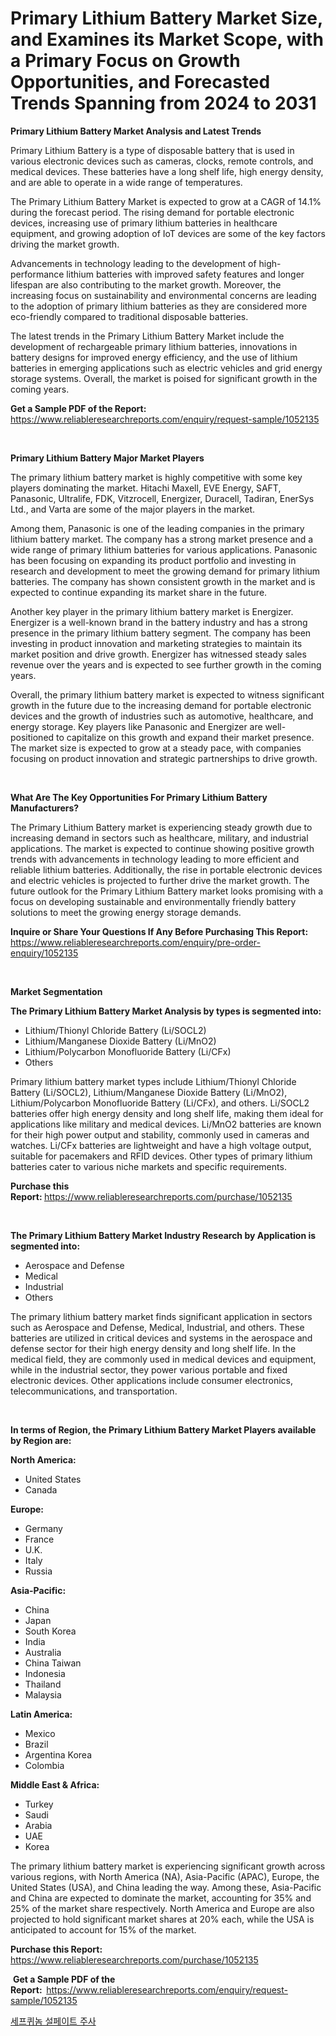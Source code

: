 <p><h1>Primary Lithium Battery Market Size, and Examines its Market Scope, with a Primary Focus on Growth Opportunities, and Forecasted Trends Spanning from 2024 to 2031</h1></p><p><strong>Primary Lithium Battery Market Analysis and Latest Trends</strong></p>
<p><p>Primary Lithium Battery is a type of disposable battery that is used in various electronic devices such as cameras, clocks, remote controls, and medical devices. These batteries have a long shelf life, high energy density, and are able to operate in a wide range of temperatures.</p><p>The Primary Lithium Battery Market is expected to grow at a CAGR of 14.1% during the forecast period. The rising demand for portable electronic devices, increasing use of primary lithium batteries in healthcare equipment, and growing adoption of IoT devices are some of the key factors driving the market growth.</p><p>Advancements in technology leading to the development of high-performance lithium batteries with improved safety features and longer lifespan are also contributing to the market growth. Moreover, the increasing focus on sustainability and environmental concerns are leading to the adoption of primary lithium batteries as they are considered more eco-friendly compared to traditional disposable batteries.</p><p>The latest trends in the Primary Lithium Battery Market include the development of rechargeable primary lithium batteries, innovations in battery designs for improved energy efficiency, and the use of lithium batteries in emerging applications such as electric vehicles and grid energy storage systems. Overall, the market is poised for significant growth in the coming years.</p></p>
<p><strong>Get a Sample PDF of the Report:&nbsp;</strong> <a href="https://www.reliableresearchreports.com/enquiry/request-sample/1052135">https://www.reliableresearchreports.com/enquiry/request-sample/1052135</a></p>
<p>&nbsp;</p>
<p><strong>Primary Lithium Battery Major Market Players</strong></p>
<p><p>The primary lithium battery market is highly competitive with some key players dominating the market. Hitachi Maxell, EVE Energy, SAFT, Panasonic, Ultralife, FDK, Vitzrocell, Energizer, Duracell, Tadiran, EnerSys Ltd., and Varta are some of the major players in the market.</p><p>Among them, Panasonic is one of the leading companies in the primary lithium battery market. The company has a strong market presence and a wide range of primary lithium batteries for various applications. Panasonic has been focusing on expanding its product portfolio and investing in research and development to meet the growing demand for primary lithium batteries. The company has shown consistent growth in the market and is expected to continue expanding its market share in the future.</p><p>Another key player in the primary lithium battery market is Energizer. Energizer is a well-known brand in the battery industry and has a strong presence in the primary lithium battery segment. The company has been investing in product innovation and marketing strategies to maintain its market position and drive growth. Energizer has witnessed steady sales revenue over the years and is expected to see further growth in the coming years.</p><p>Overall, the primary lithium battery market is expected to witness significant growth in the future due to the increasing demand for portable electronic devices and the growth of industries such as automotive, healthcare, and energy storage. Key players like Panasonic and Energizer are well-positioned to capitalize on this growth and expand their market presence. The market size is expected to grow at a steady pace, with companies focusing on product innovation and strategic partnerships to drive growth.</p></p>
<p>&nbsp;</p>
<p><strong>What Are The Key Opportunities For Primary Lithium Battery Manufacturers?</strong></p>
<p><p>The Primary Lithium Battery market is experiencing steady growth due to increasing demand in sectors such as healthcare, military, and industrial applications. The market is expected to continue showing positive growth trends with advancements in technology leading to more efficient and reliable lithium batteries. Additionally, the rise in portable electronic devices and electric vehicles is projected to further drive the market growth. The future outlook for the Primary Lithium Battery market looks promising with a focus on developing sustainable and environmentally friendly battery solutions to meet the growing energy storage demands.</p></p>
<p><strong>Inquire or Share Your Questions If Any Before Purchasing This Report:</strong> <a href="https://www.reliableresearchreports.com/enquiry/pre-order-enquiry/1052135">https://www.reliableresearchreports.com/enquiry/pre-order-enquiry/1052135</a></p>
<p>&nbsp;</p>
<p><strong>Market Segmentation</strong></p>
<p><strong>The Primary Lithium Battery Market Analysis by types is segmented into:</strong></p>
<p><ul><li>Lithium/Thionyl Chloride Battery (Li/SOCL2)</li><li>Lithium/Manganese Dioxide Battery (Li/MnO2)</li><li>Lithium/Polycarbon Monofluoride Battery (Li/CFx)</li><li>Others</li></ul></p>
<p><p>Primary lithium battery market types include Lithium/Thionyl Chloride Battery (Li/SOCL2), Lithium/Manganese Dioxide Battery (Li/MnO2), Lithium/Polycarbon Monofluoride Battery (Li/CFx), and others. Li/SOCL2 batteries offer high energy density and long shelf life, making them ideal for applications like military and medical devices. Li/MnO2 batteries are known for their high power output and stability, commonly used in cameras and watches. Li/CFx batteries are lightweight and have a high voltage output, suitable for pacemakers and RFID devices. Other types of primary lithium batteries cater to various niche markets and specific requirements.</p></p>
<p><strong>Purchase this Report:&nbsp;</strong><a href="https://www.reliableresearchreports.com/purchase/1052135">https://www.reliableresearchreports.com/purchase/1052135</a></p>
<p>&nbsp;</p>
<p><strong>The Primary Lithium Battery Market Industry Research by Application is segmented into:</strong></p>
<p><ul><li>Aerospace and Defense</li><li>Medical</li><li>Industrial</li><li>Others</li></ul></p>
<p><p>The primary lithium battery market finds significant application in sectors such as Aerospace and Defense, Medical, Industrial, and others. These batteries are utilized in critical devices and systems in the aerospace and defense sector for their high energy density and long shelf life. In the medical field, they are commonly used in medical devices and equipment, while in the industrial sector, they power various portable and fixed electronic devices. Other applications include consumer electronics, telecommunications, and transportation.</p></p>
<p>&nbsp;</p>
<p><strong>In terms of Region, the Primary Lithium Battery Market Players available by Region are:</strong></p>
<p>
    <p> <strong> North America: </strong>
        <ul>
            <li>United States</li>
            <li>Canada</li>
        </ul>
        </p> 
    <p> <strong> Europe: </strong>
        <ul>
            <li>Germany</li>
            <li>France</li>
            <li>U.K.</li>
            <li>Italy</li>
            <li>Russia</li>
        </ul>
        </p> 
    <p> <strong> Asia-Pacific: </strong>
        <ul>
            <li>China</li>
            <li>Japan</li>
            <li>South Korea</li>
            <li>India</li>
            <li>Australia</li>
            <li>China Taiwan</li>
            <li>Indonesia</li>
            <li>Thailand</li>
            <li>Malaysia</li>
        </ul>
        </p> 
    <p> <strong> Latin America: </strong>
        <ul>
            <li>Mexico</li>
            <li>Brazil</li>
            <li>Argentina Korea</li>
            <li>Colombia</li>
        </ul>
        </p> 
    <p> <strong> Middle East & Africa: </strong>
        <ul>
            <li>Turkey</li>
            <li>Saudi</li>
            <li>Arabia</li>
            <li>UAE</li>
            <li>Korea</li>
        </ul>
    </p>
    </p>
<p><p>The primary lithium battery market is experiencing significant growth across various regions, with North America (NA), Asia-Pacific (APAC), Europe, the United States (USA), and China leading the way. Among these, Asia-Pacific and China are expected to dominate the market, accounting for 35% and 25% of the market share respectively. North America and Europe are also projected to hold significant market shares at 20% each, while the USA is anticipated to account for 15% of the market.</p></p>
<p><strong>Purchase this Report: </strong><a href="https://www.reliableresearchreports.com/purchase/1052135">https://www.reliableresearchreports.com/purchase/1052135</a></p>
<p>&nbsp;<strong>Get a Sample PDF of the Report:&nbsp;&nbsp;</strong><a href="https://www.reliableresearchreports.com/enquiry/request-sample/1052135">https://www.reliableresearchreports.com/enquiry/request-sample/1052135</a></p>
<p><strong></strong></p>
<p><p><a href="https://github.com/akzkkws047661437/Market-Research-Report-List-1/blob/main/639874115481.md">세프퀴놈 설페이트 주사</a></p></p>